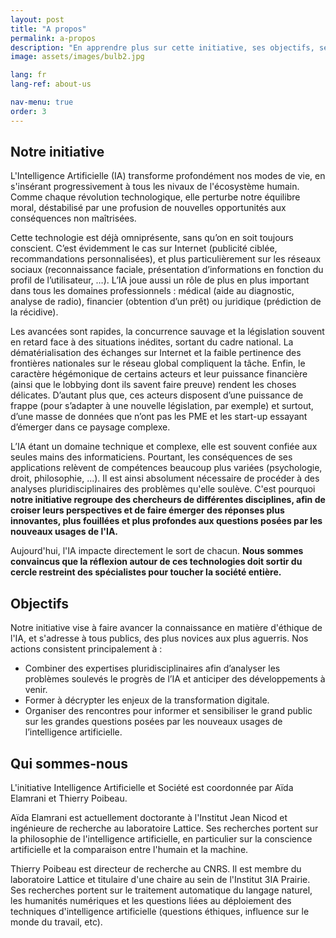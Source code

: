 ```yaml
---
layout: post
title: "A propos"
permalink: a-propos
description: "En apprendre plus sur cette initiative, ses objectifs, ses membres."
image: assets/images/bulb2.jpg

lang: fr
lang-ref: about-us

nav-menu: true
order: 3
---
```



## Notre initiative

L'Intelligence Artificielle (IA) transforme profondément nos modes de vie, en s'insérant progressivement à tous les nivaux de l'écosystème humain. Comme chaque révolution technologique, elle perturbe notre équilibre moral, déstabilisé par une profusion de nouvelles opportunités aux conséquences non maîtrisées.

Cette technologie est déjà omniprésente, sans qu’on en soit toujours conscient. C’est évidemment le cas sur Internet (publicité ciblée, recommandations personnalisées), et plus particulièrement sur les réseaux sociaux (reconnaissance faciale, présentation d’informations en fonction du profil de l’utilisateur, …). L’IA joue aussi un rôle de plus en plus important dans tous les domaines professionnels : médical (aide au diagnostic, analyse de radio), financier (obtention d’un prêt) ou juridique (prédiction de la récidive).

Les avancées sont rapides, la concurrence sauvage et la législation souvent en retard face à des situations inédites, sortant du cadre national. La dématérialisation des échanges sur Internet et la faible pertinence des frontières nationales sur le réseau global compliquent la tâche. Enfin, le caractère hégémonique de certains acteurs et leur puissance financière (ainsi que le lobbying dont ils savent faire preuve) rendent les choses délicates. D’autant plus que, ces acteurs disposent d’une puissance de frappe (pour s’adapter à une nouvelle législation, par exemple) et surtout, d’une masse de données que n’ont pas les PME et les start-up essayant d’émerger dans ce paysage complexe.

L’IA étant un domaine technique et complexe, elle est souvent confiée aux seules mains des informaticiens. Pourtant, les conséquences de ses applications relèvent de compétences beaucoup plus variées (psychologie, droit, philosophie, ...). Il est ainsi absolument nécessaire de procéder à des analyses pluridisciplinaires des problèmes qu'elle soulève. C'est pourquoi **notre initiative regroupe des chercheurs de différentes disciplines, afin de croiser leurs perspectives et de faire émerger des réponses plus innovantes, plus fouillées et plus profondes aux questions posées par les nouveaux usages de l'IA.**

Aujourd'hui, l'IA impacte directement le sort de chacun. **Nous sommes convaincus que la réflexion autour de ces technologies doit sortir du cercle restreint des spécialistes pour toucher la société entière.**  

## Objectifs
Notre initiative vise à faire avancer la connaissance en matière d'éthique de l'IA, et s'adresse à tous publics, des plus novices aux plus aguerris. Nos actions consistent principalement à :
* Combiner des expertises pluridisciplinaires afin d’analyser les problèmes soulevés le progrès de l’IA et anticiper des développements à venir.
* Former à décrypter les enjeux de la transformation digitale.
* Organiser des rencontres pour informer et sensibiliser le grand public sur les grandes questions posées par les nouveaux usages de l’intelligence artificielle.

## Qui sommes-nous

L'initiative Intelligence Artificielle et Société est coordonnée par Aïda Elamrani et Thierry Poibeau.

Aïda Elamrani est actuellement doctorante à l'Institut Jean Nicod et ingénieure de recherche au laboratoire Lattice. Ses recherches portent sur la philosophie de l'intelligence artificielle, en particulier sur la conscience artificielle et la comparaison entre l'humain et la machine.

Thierry Poibeau est directeur de recherche au CNRS. Il est membre du laboratoire Lattice et titulaire d'une chaire au sein de l'Institut 3IA Prairie. Ses recherches portent sur le traitement automatique du langage naturel, les humanités numériques et les questions liées au déploiement des techniques d'intelligence artificielle (questions éthiques, influence sur le monde du travail, etc).
